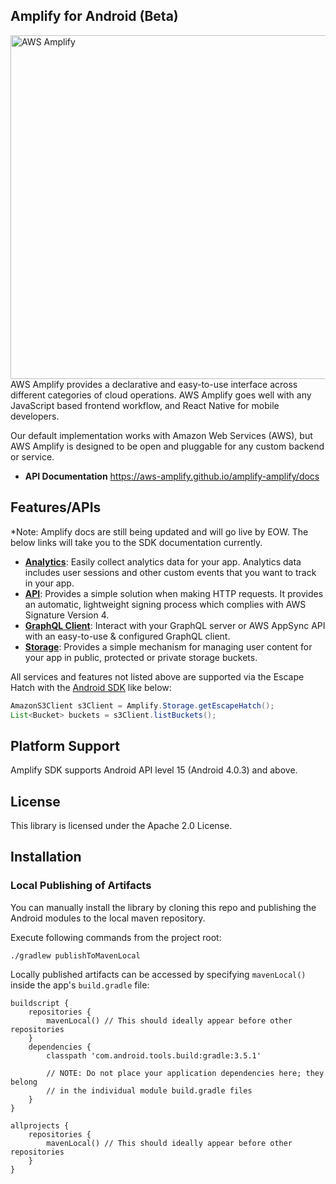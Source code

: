 ## Amplify for Android (Beta)
<img src="https://s3.amazonaws.com/aws-mobile-hub-images/aws-amplify-logo.png" alt="AWS Amplify" width="550" >
AWS Amplify provides a declarative and easy-to-use interface across different categories of cloud operations. AWS Amplify goes well with any JavaScript based frontend workflow, and React Native for mobile developers.

Our default implementation works with Amazon Web Services (AWS), but AWS Amplify is designed to be open and pluggable for any custom backend or service.

- **API Documentation**
  https://aws-amplify.github.io/amplify-amplify/docs

## Features/APIs
*Note: Amplify docs are still being updated and will go live by EOW. The below links will take you to the SDK documentation currently.

- [**Analytics**](https://aws-amplify.github.io/docs/android/analytics): Easily collect analytics data for your app. Analytics data includes user sessions and other custom events that you want to track in your app.
- [**API**](https://aws-amplify.github.io/docs/android/api): Provides a simple solution when making HTTP requests. It provides an automatic, lightweight signing process which complies with AWS Signature Version 4.
- [**GraphQL Client**](https://aws.github.io/aws-amplify/media/api_guide#configuration-for-graphql-server): Interact with your GraphQL server or AWS AppSync API with an easy-to-use & configured GraphQL client.
- [**Storage**](https://aws-amplify.github.io/docs/android/storage): Provides a simple mechanism for managing user content for your app in public, protected or private storage buckets.

All services and features not listed above are supported via the Escape Hatch with the [Android SDK](https://github.com/aws-amplify/aws-sdk-android) like below:

``` java
AmazonS3Client s3Client = Amplify.Storage.getEscapeHatch();
List<Bucket> buckets = s3Client.listBuckets();
```

## Platform Support

Amplify SDK supports Android API level 15 (Android 4.0.3) and above.

## License

This library is licensed under the Apache 2.0 License. 

## Installation

### Local Publishing of Artifacts

You can manually install the library by cloning this repo and publishing the Android modules to the local maven repository.

Execute following commands from the project root:

```
./gradlew publishToMavenLocal
```

Locally published artifacts can be accessed by specifying `mavenLocal()` inside the app's `build.gradle` file:

```
buildscript {
    repositories {
        mavenLocal() // This should ideally appear before other repositories
    }
    dependencies {
        classpath 'com.android.tools.build:gradle:3.5.1'

        // NOTE: Do not place your application dependencies here; they belong
        // in the individual module build.gradle files
    }
}

allprojects {
    repositories {
        mavenLocal() // This should ideally appear before other repositories
    }
}
```
